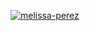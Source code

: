 <p align="left"> <a href="https://github.com/ryo-ma/github-profile-trophy"><img src="https://github-profile-trophy.vercel.app/?username=melissa-perez&theme=oldie" alt="melissa-perez" /></a> </p>
